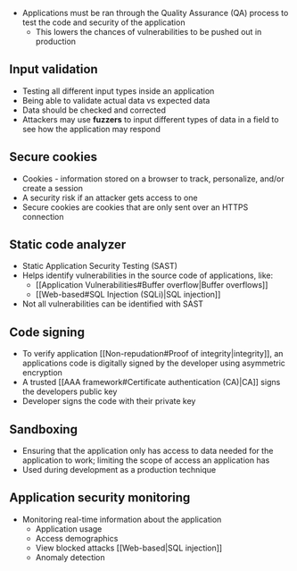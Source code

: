 - Applications must be ran through the Quality Assurance (QA) process to test the code and security of the application
	- This lowers the chances of vulnerabilities to be pushed out in production
## Input validation
- Testing all different input types inside an application
- Being able to validate actual data vs expected data
- Data should be checked and corrected
- Attackers may use **fuzzers** to input different types of data in a field to see how the application may respond
## Secure cookies
- Cookies - information stored on a browser to track, personalize, and/or create a session
- A security risk if an attacker gets access to one
- Secure cookies are cookies that are only sent over an HTTPS connection
## Static code analyzer
- Static Application Security Testing (SAST)
- Helps identify vulnerabilities in the source code of applications, like:
	- [[Application Vulnerabilities#Buffer overflow|Buffer overflows]]
	- [[Web-based#SQL Injection (SQLi)|SQL injection]]
- Not all vulnerabilities can be identified with SAST
## Code signing
- To verify application [[Non-repudation#Proof of integrity|integrity]], an applications code is digitally signed by the developer using asymmetric encryption
- A trusted [[AAA framework#Certificate authentication (CA)|CA]] signs the developers public key
- Developer signs the code with their private key
## Sandboxing
- Ensuring that the application only has access to data needed for the application to work; limiting the scope of access an application has
- Used during development as a production technique
## Application security monitoring
- Monitoring real-time information about the application
	- Application usage
	- Access demographics
	- View blocked attacks [[Web-based|SQL injection]]
	- Anomaly detection